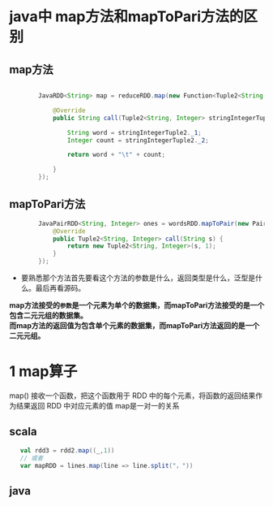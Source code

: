 
# java中 map方法和mapToPari方法的区别

## map方法

``` java

        JavaRDD<String> map = reduceRDD.map(new Function<Tuple2<String, Integer>, String>() {

            @Override
            public String call(Tuple2<String, Integer> stringIntegerTuple2) throws Exception {

                String word = stringIntegerTuple2._1;
                Integer count = stringIntegerTuple2._2;

                return word + "\t" + count;

            }
        });
```

## mapToPari方法

``` java
        JavaPairRDD<String, Integer> ones = wordsRDD.mapToPair(new PairFunction<String, String, Integer>() {
            @Override
            public Tuple2<String, Integer> call(String s) {
                return new Tuple2<String, Integer>(s, 1);
            }
        });
``` 
* 要熟悉那个方法首先要看这个方法的参数是什么，返回类型是什么，泛型是什么。最后再看源码。

__map方法接受的`参数`是一个元素为单个的数据集，而mapToPari方法接受的是一个包含二元元组的数据集。<br/>
  而map方法的返回值为包含单个元素的数据集，而mapToPari方法返回的是一个二元元组。__


# 1 map算子

map() 接收一个函数，把这个函数用于 RDD 中的每个元素，将函数的返回结果作为结果返回
RDD 中对应元素的值 map是一对一的关系 

## scala
``` scala
   val rdd3 = rdd2.map((_,1))
   // 或者
   var mapRDD = lines.map(line => line.split("，"))
```
## java


